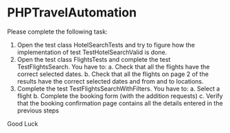 # PHPTravelAutomation

Please complete the following task:
1. Open the test class HotelSearchTests and try to figure how the implementation of test TestHotelSearchValid is done.
2. Open the test class FlightsTests and complete the test TestFlightsSearch. You have to:
   a. Check that all the flights have the correct selected dates.
   b. Check that all the flights on page 2 of the results have the correct selected dates and from and to locations.
3. Complete the test TestFlightsSearchWithFilters. You have to:
  a. Select a flight
  b. Complete the booking form (with the addition requests) 
  c. Verify that the booking confirmation page contains all the details entered in the previous steps
  
  Good Luck
